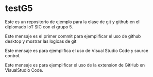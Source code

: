 # testG5
Este es un repositorio de ejemplo para la clase de git y github en el diplomado IoT SIC con el grupo 5.

Este mensaje es el primer commit para ejemplificar el uso de github desktop y mostrar las logicas de git

Este mensaje es para ejemplifica el uso de Visual Studio Code y source control.

Este mensaje es para ejemplificar el uso de la extension de GitHub en VisualStudio Code.